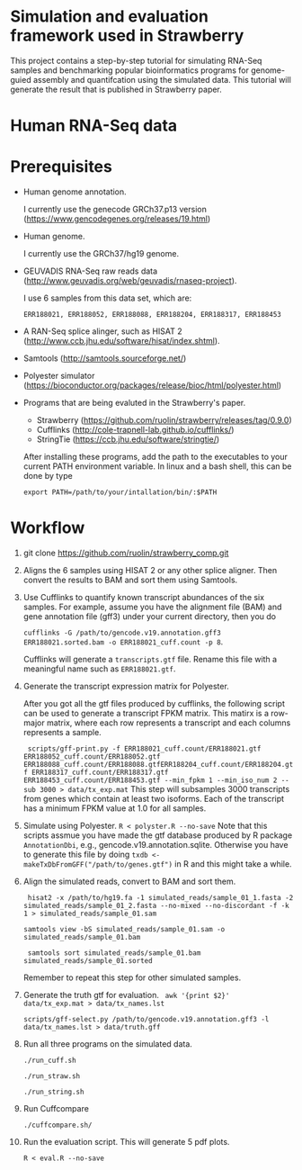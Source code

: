 Simulation and evaluation framework used in Strawberry
==================================
This project contains a step-by-step tutorial for simulating RNA-Seq samples and benchmarking popular bioinformatics programs for genome-guied assembly and quantifcation using the simulated data. This tutorial will generate the result that is published in Strawberry paper. 

Human RNA-Seq data
=====================================

Prerequisites 
======================
* Human genome annotation.

  I currently use the genecode GRCh37.p13 version (https://www.gencodegenes.org/releases/19.html)
* Human genome.

  I currently use the GRCh37/hg19 genome. 
* GEUVADIS RNA-Seq raw reads data (http://www.geuvadis.org/web/geuvadis/rnaseq-project).

     I use 6 samples from this data set, which are: 
    
    `ERR188021, ERR188052, ERR188088, ERR188204, ERR188317, ERR188453`
* A RAN-Seq splice alinger, such as HISAT 2 (http://www.ccb.jhu.edu/software/hisat/index.shtml).
* Samtools (http://samtools.sourceforge.net/)
* Polyester simulator (https://bioconductor.org/packages/release/bioc/html/polyester.html)
* Programs that are being evaluted in the Strawberry's paper.
    * Strawberry (https://github.com/ruolin/strawberry/releases/tag/0.9.0)
    * Cufflinks (http://cole-trapnell-lab.github.io/cufflinks/)
    * StringTie (https://ccb.jhu.edu/software/stringtie/)
    
    After installing these programs, add the path to the executables to your current PATH environment variable. 
    In linux and a bash shell, this can be done by type 
    
    `export PATH=/path/to/your/intallation/bin/:$PATH`
    
Workflow
=====================================

1. git clone https://github.com/ruolin/strawberry_comp.git
2. Aligns the 6 samples using HISAT 2 or any other splice aligner. Then convert the results to BAM and sort them using Samtools.
3. Use Cufflinks to quantify known transcript abundances of the six samples.
    For example, assume you have the alignment file (BAM) and gene annotation file (gff3) under your current directory, then you do 
    
    `cufflinks -G /path/to/gencode.v19.annotation.gff3 ERR188021.sorted.bam -o ERR188021_cuff.count -p 8`.
    
    Cufflinks will generate a `transcripts.gtf` file. Rename this file with a meaningful name such as `ERR188021.gtf`. 
4. Generate the transcript expression matrix for Polyester.
  
    After you got all the gtf files produced by cufflinks, the following script can be used to generate a transcript FPKM matrix. This matirx is a row-major matrix, where each row represents a transcript and each columns represents a sample. 
  
    ` scripts/gff-print.py -f ERR188021_cuff.count/ERR188021.gtf ERR188052_cuff.count/ERR188052.gtf ERR188088_cuff.count/ERR188088.gtfERR188204_cuff.count/ERR188204.gtf ERR188317_cuff.count/ERR188317.gtf ERR188453_cuff.count/ERR188453.gtf --min_fpkm 1 --min_iso_num 2 --sub 3000 > data/tx_exp.mat`
    This step will subsamples 3000 transcripts from genes which contain at least two isoforms. 
    Each of the transcript has a minimum FPKM value at 1.0 for all samples. 
    
5. Simulate using Polyester.
  `R < polyster.R --no-save`
  Note that this scripts assmue you have made the gtf database produced by R package `AnnotationDbi`, e.g., gencode.v19.annotation.sqlite. Otherwise you have to generate this file by doing 
  `txdb <- makeTxDbFromGFF("/path/to/genes.gtf")` in R and this might take a while.
  
6. Align the simulated reads, convert to BAM and sort them.

   ` hisat2 -x /path/to/hg19.fa -1 simulated_reads/sample_01_1.fasta -2 simulated_reads/sample_01_2.fasta --no-mixed --no-discordant -f -k 1 > simulated_reads/sample_01.sam`
  
   `samtools view -bS simulated_reads/sample_01.sam -o simulated_reads/sample_01.bam`
  
   ` samtools sort simulated_reads/sample_01.bam simulated_reads/sample_01.sorted`
  
   Remember to repeat this step for other simulated samples. 

7. Generate the truth gtf for evaluation. 
   ` awk '{print $2}' data/tx_exp.mat > data/tx_names.lst`
  
   `scripts/gff-select.py /path/to/gencode.v19.annotation.gff3 -l data/tx_names.lst > data/truth.gff`
  
8. Run all three programs on the simulated data.

   `./run_cuff.sh`
  
   `./run_straw.sh`
  
   `./run_string.sh`
  
9. Run Cuffcompare

   `./cuffcompare.sh/`
  
10. Run the evaluation script. This will generate 5 pdf plots. 

    `R < eval.R --no-save`
